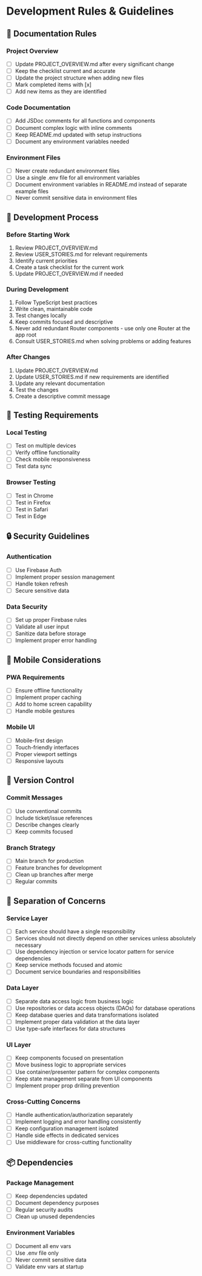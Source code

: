 # Development Rules & Guidelines

## 📝 Documentation Rules

### Project Overview
- [ ] Update PROJECT_OVERVIEW.md after every significant change
- [ ] Keep the checklist current and accurate
- [ ] Update the project structure when adding new files
- [ ] Mark completed items with [x]
- [ ] Add new items as they are identified

### Code Documentation
- [ ] Add JSDoc comments for all functions and components
- [ ] Document complex logic with inline comments
- [ ] Keep README.md updated with setup instructions
- [ ] Document any environment variables needed

### Environment Files
- [ ] Never create redundant environment files
- [ ] Use a single .env file for all environment variables
- [ ] Document environment variables in README.md instead of separate example files
- [ ] Never commit sensitive data in environment files

## 🔄 Development Process

### Before Starting Work
1. Review PROJECT_OVERVIEW.md
2. Review USER_STORIES.md for relevant requirements
3. Identify current priorities
4. Create a task checklist for the current work
5. Update PROJECT_OVERVIEW.md if needed

### During Development
1. Follow TypeScript best practices
2. Write clean, maintainable code
3. Test changes locally
4. Keep commits focused and descriptive
5. Never add redundant Router components - use only one Router at the app root
6. Consult USER_STORIES.md when solving problems or adding features

### After Changes
1. Update PROJECT_OVERVIEW.md
2. Update USER_STORIES.md if new requirements are identified
3. Update any relevant documentation
4. Test the changes
5. Create a descriptive commit message

## 🧪 Testing Requirements

### Local Testing
- [ ] Test on multiple devices
- [ ] Verify offline functionality
- [ ] Check mobile responsiveness
- [ ] Test data sync

### Browser Testing
- [ ] Test in Chrome
- [ ] Test in Firefox
- [ ] Test in Safari
- [ ] Test in Edge

## 🔒 Security Guidelines

### Authentication
- [ ] Use Firebase Auth
- [ ] Implement proper session management
- [ ] Handle token refresh
- [ ] Secure sensitive data

### Data Security
- [ ] Set up proper Firebase rules
- [ ] Validate all user input
- [ ] Sanitize data before storage
- [ ] Implement proper error handling

## 📱 Mobile Considerations

### PWA Requirements
- [ ] Ensure offline functionality
- [ ] Implement proper caching
- [ ] Add to home screen capability
- [ ] Handle mobile gestures

### Mobile UI
- [ ] Mobile-first design
- [ ] Touch-friendly interfaces
- [ ] Proper viewport settings
- [ ] Responsive layouts

## 🔄 Version Control

### Commit Messages
- [ ] Use conventional commits
- [ ] Include ticket/issue references
- [ ] Describe changes clearly
- [ ] Keep commits focused

### Branch Strategy
- [ ] Main branch for production
- [ ] Feature branches for development
- [ ] Clean up branches after merge
- [ ] Regular commits

## 🎯 Separation of Concerns

### Service Layer
- [ ] Each service should have a single responsibility
- [ ] Services should not directly depend on other services unless absolutely necessary
- [ ] Use dependency injection or service locator pattern for service dependencies
- [ ] Keep service methods focused and atomic
- [ ] Document service boundaries and responsibilities

### Data Layer
- [ ] Separate data access logic from business logic
- [ ] Use repositories or data access objects (DAOs) for database operations
- [ ] Keep database queries and data transformations isolated
- [ ] Implement proper data validation at the data layer
- [ ] Use type-safe interfaces for data structures

### UI Layer
- [ ] Keep components focused on presentation
- [ ] Move business logic to appropriate services
- [ ] Use container/presenter pattern for complex components
- [ ] Keep state management separate from UI components
- [ ] Implement proper prop drilling prevention

### Cross-Cutting Concerns
- [ ] Handle authentication/authorization separately
- [ ] Implement logging and error handling consistently
- [ ] Keep configuration management isolated
- [ ] Handle side effects in dedicated services
- [ ] Use middleware for cross-cutting functionality

## 📦 Dependencies

### Package Management
- [ ] Keep dependencies updated
- [ ] Document dependency purposes
- [ ] Regular security audits
- [ ] Clean up unused dependencies

### Environment Variables
- [ ] Document all env vars
- [ ] Use .env file only
- [ ] Never commit sensitive data
- [ ] Validate env vars at startup 